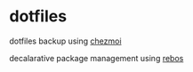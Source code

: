 # dotfiles
dotfiles backup using [chezmoi](https://www.chezmoi.io/)

decalarative package management using [rebos](https://gitlab.com/Oglo12/rebos)
